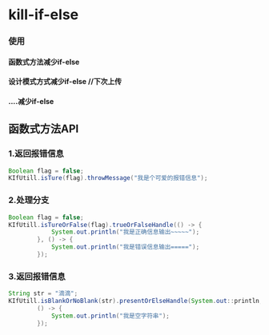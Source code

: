 # kill-if-else

### 使用
#### 函数式方法减少if-else
#### 设计模式方式减少if-else  //下次上传
#### ....减少if-else
## 函数式方法API
### 1.返回报错信息
```java
Boolean flag = false;
KIfUtill.isTure(flag).throwMessage("我是个可爱的报错信息");
```
### 2.处理分支
```java
Boolean flag = false;
KIfUtill.isTureOrFalse(flag).trueOrFalseHandle(() -> {
            System.out.println("我是正确信息输出~~~~~");
        }, () -> {
            System.out.println("我是错误信息输出=====");
        });
```
### 3.返回报错信息
```java
String str = "滴滴";
KIfUtill.isBlankOrNoBlank(str).presentOrElseHandle(System.out::println,
        () -> {
            System.out.println("我是空字符串");
        });
```

